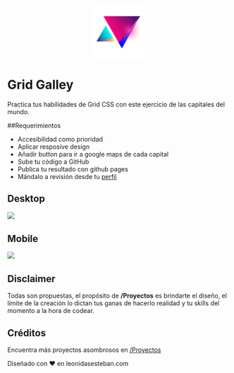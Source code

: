 <div align="center">
<img width="120px"  src="https://raw.githubusercontent.com/no-te-rindas/logo/main/Logo/LeonidasEsteban-destello-envolvente-cuadrada.png" />
</div>

# Grid Galley

Practica tus habilidades de Grid CSS con este ejercicio de las capitales del mundo.

##Requerimientos
- Accesibilidad como prioridad
- Aplicar resposive design
- Añadir button para ir a google maps de cada capital
- Sube tu código a GitHub
- Publica tu resultado con github pages
- Mándalo a revisión desde tu [perfil](https://leonidasesteban.com/estudiante)

## Desktop

<img width="400px"  src="https://raw.githubusercontent.com/uxcristopher/imagenes/main/Readmes/Grid%20Galley/%F0%9F%96%A5-Desktop.png"/>

## Mobile

<img width="200px"  src="https://raw.githubusercontent.com/uxcristopher/imagenes/main/Readmes/Grid%20Galley/%F0%9F%93%B1-Mobile.png"/>

## Disclaimer

Todas son propuestas, el propósito de **/Proyectos** es brindarte el diseño, el límite de la creación lo dictan tus ganas de hacerlo realidad y tu skills del momento a la hora de codear.

## Créditos

Encuentra más proyectos asombrosos en [/Proyectos](https://leonidasesteban.com/proyectos)

Diseñado con ♥️ en leonidasesteban.com